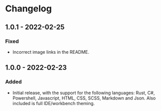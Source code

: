 # Changelog

## 1.0.1 - 2022-02-25
### Fixed
- Incorrect image links in the README.

## 1.0.0 - 2022-02-23
### Added
- Initial release, with the support for the following languages: Rust, C#, Powershell, Javascript, HTML, CSS, SCSS, Markdown and Json. Also included is full IDE/workbench theming.